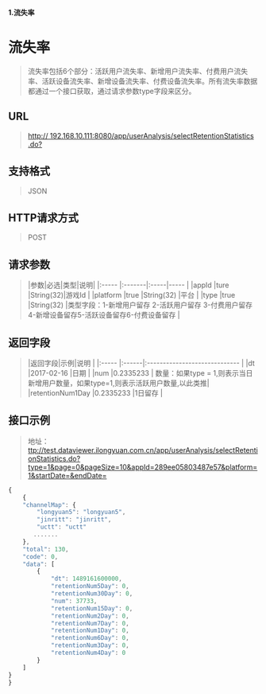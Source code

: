 **1.流失率**
# 流失率
> 流失率包括6个部分：活跃用户流失率、新增用户流失率、付费用户流失率、活跃设备流失率、新增设备流失率、付费设备流失率。所有流失率数据都通过一个接口获取，通过请求参数type字段来区分。

## URL
> [http:// 192.168.10.111:8080/app/userAnalysis/selectRetentionStatistics .do?](http://dataviewer.ilongyuan.com.cn/app/userAnalysis/selectRetentionStatistics.do)

## 支持格式
> JSON

## HTTP请求方式
> POST

## 请求参数
> |参数|必选|类型|说明|
|:-----  |:-------|:-----|-----                               |
|appId    |ture    |String(32)|游戏Id                          |
|platform    |true    |String(32)   |平台 |
|type    |true    |String(32)   |类型字段：1-新增用户留存 2-活跃用户留存 3-付费用户留存4-新增设备留存5-活跃设备留存6-付费设备留存 |
## 返回字段
> |返回字段|示例|说明                              |
|:-----   |:------|:-----------------------------   |
|dt   |2017-02-16    |日期  |
|num  |0.2335233 | 数量：如果type = 1,则表示当日新增用户数量，如果type=1,则表示活跃用户数量,以此类推|
|retentionNum1Day |0.2335233 |1日留存                         |

## 接口示例
> 地址：[ttp://test.dataviewer.ilongyuan.com.cn/app/userAnalysis/selectRetentionStatistics.do?type=1&page=0&pageSize=10&appId=289ee05803487e57&platform=1&startDate=&endDate=](http://dataviewer.ilongyuan.com.cn/app/userAnalysis/selectRetentionStatistics.do)
``` javascript
{
    {
    "channelMap": {
        "longyuan5": "longyuan5",
        "jinritt": "jinritt",
        "uctt": "uctt"
       .......
    },
    "total": 130,
    "code": 0,
    "data": [
        {
            "dt": 1489161600000,
            "retentionNum5Day": 0,
            "retentionNum30Day": 0,
            "num": 37733,
            "retentionNum15Day": 0,
            "retentionNum2Day": 0,
            "retentionNum7Day": 0,
            "retentionNum1Day": 0,
            "retentionNum6Day": 0,
            "retentionNum3Day": 0,
            "retentionNum4Day": 0
        }
    ]
}
}
``` 